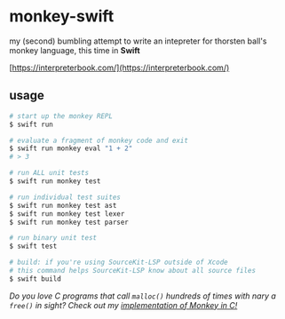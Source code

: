 # monkey-swift

my (second) bumbling attempt to write an intepreter for thorsten ball's monkey language,
this time in **Swift**

[https://interpreterbook.com/](https://interpreterbook.com/)

## usage

```bash
# start up the monkey REPL
$ swift run

# evaluate a fragment of monkey code and exit
$ swift run monkey eval "1 + 2"
# > 3

# run ALL unit tests
$ swift run monkey test

# run individual test suites
$ swift run monkey test ast
$ swift run monkey test lexer
$ swift run monkey test parser

# run binary unit test
$ swift test

# build: if you're using SourceKit-LSP outside of Xcode
# this command helps SourceKit-LSP know about all source files
$ swift build
```

_Do you love C programs that call `malloc()` hundreds of times with nary a `free()` in
sight? Check out my
[implementation of Monkey in C!](https://github.com/jaredh159/monkey-c)_
